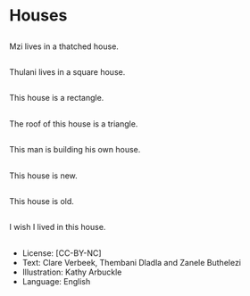 # Houses

##
Mzi lives in a thatched house.

##
Thulani lives in a square house.

##
This house is a rectangle.

##
The roof of this house is a triangle.

##
This man is building his own house.

##
This house is new.

##
This house is old.

##
I wish I lived in this house.

##
* License: [CC-BY-NC]
* Text: Clare Verbeek, Thembani Dladla and Zanele Buthelezi
* Illustration: Kathy Arbuckle
* Language: English
